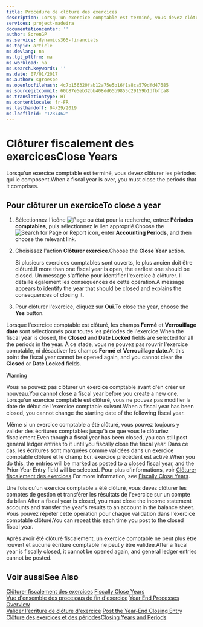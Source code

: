 ```yaml
---
title: Procédure de clôture des exercices
description: Lorsqu'un exercice comptable est terminé, vous devez clôturer les périodes qui le composent.
services: project-madeira
documentationcenter: ''
author: SorenGP
ms.service: dynamics365-financials
ms.topic: article
ms.devlang: na
ms.tgt_pltfrm: na
ms.workload: na
ms.search.keywords: ''
ms.date: 07/01/2017
ms.author: sgroespe
ms.openlocfilehash: 4c7b156320fab12a75e5b16f1a8ca579dfd47685
ms.sourcegitcommit: 60b87e5eb32bb408dd65b9855c29159b1dfbfca8
ms.translationtype: HT
ms.contentlocale: fr-FR
ms.lasthandoff: 04/29/2019
ms.locfileid: "1237462"
---
```

# <a name="close-years"></a><span data-ttu-id="f5b9b-103">Clôturer fiscalement des exercices</span><span class="sxs-lookup"><span data-stu-id="f5b9b-103">Close Years</span></span>
<span data-ttu-id="f5b9b-104">Lorsqu'un exercice comptable est terminé, vous devez clôturer les périodes qui le composent.</span><span class="sxs-lookup"><span data-stu-id="f5b9b-104">When a fiscal year is over, you must close the periods that it comprises.</span></span>  

## <a name="to-close-a-year"></a><span data-ttu-id="f5b9b-105">Pour clôturer un exercice</span><span class="sxs-lookup"><span data-stu-id="f5b9b-105">To close a year</span></span>  
1.  <span data-ttu-id="f5b9b-106">Sélectionnez l'icône ![Page ou état pour la recherche](../../media/ui-search/search_small.png "Page ou état pour la recherche"), entrez **Périodes comptables**, puis sélectionnez le lien approprié.</span><span class="sxs-lookup"><span data-stu-id="f5b9b-106">Choose the ![Search for Page or Report](../../media/ui-search/search_small.png "Search for Page or Report icon") icon, enter **Accounting Periods**, and then choose the relevant link.</span></span>  
2.  <span data-ttu-id="f5b9b-107">Choisissez l'action **Clôturer exercice**.</span><span class="sxs-lookup"><span data-stu-id="f5b9b-107">Choose the **Close Year** action.</span></span>  

    <span data-ttu-id="f5b9b-108">Si plusieurs exercices comptables sont ouverts, le plus ancien doit être clôturé.</span><span class="sxs-lookup"><span data-stu-id="f5b9b-108">If more than one fiscal year is open, the earliest one should be closed.</span></span> <span data-ttu-id="f5b9b-109">Un message s'affiche pour identifier l'exercice à clôturer. Il détaille également les conséquences de cette opération.</span><span class="sxs-lookup"><span data-stu-id="f5b9b-109">A message appears to identify the year that should be closed and explains the consequences of closing it.</span></span>  

3.  <span data-ttu-id="f5b9b-110">Pour clôturer l'exercice, cliquez sur **Oui**.</span><span class="sxs-lookup"><span data-stu-id="f5b9b-110">To close the year, choose the **Yes** button.</span></span>  

<span data-ttu-id="f5b9b-111">Lorsque l'exercice comptable est clôturé, les champs **Fermé** et **Verrouillage date** sont sélectionnés pour toutes les périodes de l'exercice.</span><span class="sxs-lookup"><span data-stu-id="f5b9b-111">When the fiscal year is closed, the **Closed** and **Date Locked** fields are selected for all the periods in the year.</span></span> <span data-ttu-id="f5b9b-112">À ce stade, vous ne pouvez pas rouvrir l'exercice comptable, ni désactiver les champs **Fermé** et **Verrouillage date**.</span><span class="sxs-lookup"><span data-stu-id="f5b9b-112">At this point the fiscal year cannot be opened again, and you cannot clear the **Closed** or **Date Locked** fields.</span></span>  

> [!WARNING]  
> <span data-ttu-id="f5b9b-113">Vous ne pouvez pas clôturer un exercice comptable avant d'en créer un nouveau.</span><span class="sxs-lookup"><span data-stu-id="f5b9b-113">You cannot close a fiscal year before you create a new one.</span></span> <span data-ttu-id="f5b9b-114">Lorsqu'un exercice comptable est clôturé, vous ne pouvez pas modifier la date de début de l'exercice comptable suivant.</span><span class="sxs-lookup"><span data-stu-id="f5b9b-114">When a fiscal year has been closed, you cannot change the starting date of the following fiscal year.</span></span>  

<span data-ttu-id="f5b9b-115">Même si un exercice comptable a été clôturé, vous pouvez toujours y valider des écritures comptables jusqu'à ce que vous le clôturiez fiscalement.</span><span class="sxs-lookup"><span data-stu-id="f5b9b-115">Even though a fiscal year has been closed, you can still post general ledger entries to it until you fiscally close the fiscal year.</span></span> <span data-ttu-id="f5b9b-116">Dans ce cas, les écritures sont marquées comme validées dans un exercice comptable clôturé et le champ Ecr. exercice précédent est activé.</span><span class="sxs-lookup"><span data-stu-id="f5b9b-116">When you do this, the entries will be marked as posted to a closed fiscal year, and the Prior-Year Entry field will be selected.</span></span> <span data-ttu-id="f5b9b-117">Pour plus d'informations, voir [Clôturer fiscalement des exercices](how-to-fiscally-close-years.md).</span><span class="sxs-lookup"><span data-stu-id="f5b9b-117">For more information, see [Fiscally Close Years](how-to-fiscally-close-years.md).</span></span>  

<span data-ttu-id="f5b9b-118">Une fois qu'un exercice comptable a été clôturé, vous devez clôturer les comptes de gestion et transférer les résultats de l'exercice sur un compte du bilan.</span><span class="sxs-lookup"><span data-stu-id="f5b9b-118">After a fiscal year is closed, you must close the income statement accounts and transfer the year's results to an account in the balance sheet.</span></span> <span data-ttu-id="f5b9b-119">Vous pouvez répéter cette opération pour chaque validation dans l'exercice comptable clôturé.</span><span class="sxs-lookup"><span data-stu-id="f5b9b-119">You can repeat this each time you post to the closed fiscal year.</span></span>  

<span data-ttu-id="f5b9b-120">Après avoir été clôturé fiscalement, un exercice comptable ne peut plus être rouvert et aucune écriture comptable ne peut y être validée.</span><span class="sxs-lookup"><span data-stu-id="f5b9b-120">After a fiscal year is fiscally closed, it cannot be opened again, and general ledger entries cannot be posted.</span></span>  

## <a name="see-also"></a><span data-ttu-id="f5b9b-121">Voir aussi</span><span class="sxs-lookup"><span data-stu-id="f5b9b-121">See Also</span></span>  
 <span data-ttu-id="f5b9b-122">[Clôturer fiscalement des exercices](how-to-fiscally-close-years.md) </span><span class="sxs-lookup"><span data-stu-id="f5b9b-122">[Fiscally Close Years](how-to-fiscally-close-years.md) </span></span>  
 <span data-ttu-id="f5b9b-123">[Vue d'ensemble des processus de fin d'exercice](year-end-processes-overview.md) </span><span class="sxs-lookup"><span data-stu-id="f5b9b-123">[Year End Processes Overview](year-end-processes-overview.md) </span></span>  
 <span data-ttu-id="f5b9b-124">[Valider l'écriture de clôture d'exercice](how-to-post-the-year-end-closing-entry.md) </span><span class="sxs-lookup"><span data-stu-id="f5b9b-124">[Post the Year-End Closing Entry](how-to-post-the-year-end-closing-entry.md) </span></span>  
 [<span data-ttu-id="f5b9b-125">Clôture des exercices et des périodes</span><span class="sxs-lookup"><span data-stu-id="f5b9b-125">Closing Years and Periods</span></span>](../../year-close-years-periods.md)
